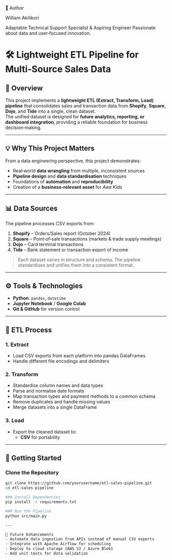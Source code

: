 👤 Author

William Akitikori

Adaptable Technical Support Specialist & Aspiring Engineer
Passionate about data and user‑focused innovation.



# 🛠️ Lightweight ETL Pipeline for Multi‑Source Sales Data

## 📌 Overview
This project implements a **lightweight ETL (Extract, Transform, Load) pipeline** that consolidates sales and transaction data from **Shopify**, **Square**, **Dojo**, and **Tide** into a single, clean dataset.  
The unified dataset is designed for **future analytics, reporting, or dashboard integration**, providing a reliable foundation for business decision‑making.

---

## 💡 Why This Project Matters
From a data engineering perspective, this project demonstrates:
- Real‑world **data wrangling** from multiple, inconsistent sources
- **Pipeline design** and **data standardisation** techniques
- Foundations of **automation** and **reproducibility**
- Creation of a **business‑relevant asset** for *Awe Kids*

---

## 📊 Data Sources
The pipeline processes CSV exports from:
1. **Shopify** – Orders/Sales report (October 2024)
2. **Square** – Point‑of‑sale transactions (markets & trade supply meetings)
3. **Dojo** – Card terminal transactions
4. **Tide** – Bank statement or transaction export of income

> Each dataset varies in structure and schema. The pipeline standardises and unifies them into a consistent format.

---

## ⚙️ Tools & Technologies
- **Python**: `pandas`, `datetime`
- **Jupyter Notebook** / **Google Colab**
- **Git & GitHub** for version control

---

## 🔄 ETL Process

### 1. **Extract**
- Load CSV exports from each platform into pandas DataFrames
- Handle different file encodings and delimiters

### 2. **Transform**
- Standardise column names and data types
- Parse and normalise date formats
- Map transaction types and payment methods to a common schema
- Remove duplicates and handle missing values
- Merge datasets into a single DataFrame

### 3. **Load**
- Export the cleaned dataset to:
  - **CSV** for portability

---

## 🚀 Getting Started

### Clone the Repository
```bash
git clone https://github.com/yourusername/etl-sales-pipeline.git
cd etl-sales-pipeline

### Install Dependencies
pip install -r requirements.txt

### Run the Pipeline
python src/main.py

---

🔮 Future Enhancements
- Automate data ingestion from APIs instead of manual CSV exports
- Integrate with Apache Airflow for scheduling
- Deploy to cloud storage (AWS S3 / Azure Blob)
- Add unit tests for data validation
